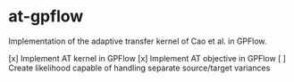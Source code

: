 # at-gpflow
Implementation of the adaptive transfer kernel of Cao et al. in GPFlow.

[x] Implement AT kernel in GPFlow
[x] Implement AT objective in GPFlow
[ ] Create likelihood capable of handling separate source/target variances
